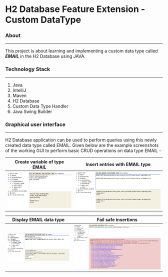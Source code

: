 H2 Database Feature Extension - Custom DataType 
========================================

### About ###
-----------------------------
This project is about learning and implementing a custom data type called ***EMAIL*** in the H2 Database using JAVA. 

### Technology Stack ### 
-----------------------------
1. Java
2. IntelliJ
3. Maven
4. H2 Database
5. Custom Data Type Handler
6. Java Swing Builder

### Graphical user interface ###
-----------------------------
H2 Database application can be used to perform queries using this newly created data type called EMAIL. 
Given below are the example screenshots of the working GUI to perform basic CRUD operations on data type EMAIL - 

Create variable of type EMAIL |  Insert entries with EMAIL type
:-------------------------:|:-------------------------:
![alt text](https://github.com/kushg18/h2database-custom-datatype/blob/master/screenshots/create.png)  |  ![alt text](https://github.com/kushg18/h2database-custom-datatype/blob/master/screenshots/insert.png)

Display EMAIL data type |  Fail safe insertions
:-------------------------:|:-------------------------:
![alt text](https://github.com/kushg18/h2database-custom-datatype/blob/master/screenshots/displayEmailType.png)  |  ![alt text](https://github.com/kushg18/h2database-custom-datatype/blob/master/screenshots/insertFail1.png)